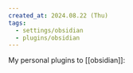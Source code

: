 ```yaml
---
created_at: 2024.08.22 (Thu)
tags:
  - settings/obsidian
  - plugins/obsidian
---
```

My personal plugins to [[obsidian]]:
